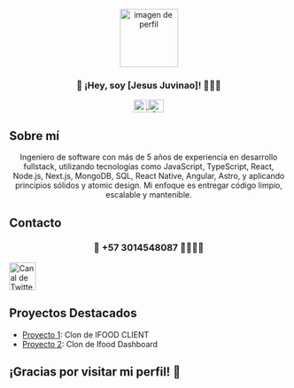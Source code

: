 
<p align="center">
  <img width="105" alt="imagen de perfil" src="https://github.com/Jesus123780/Jesus123780/assets/53837840/3e39f575-8a21-4b23-9183-cd46f0493564">
  <h3 align="center">👋 ¡Hey, soy [Jesus Juvinao]! 👨🏻‍💻</h3>
</p>

<p align="center">
  <span style="width: 8px;"> </span>
  <a href="https://www.linkedin.com/in/jesus-david-juvinao-perez-8a9352174/" target="blank">
    <img align="center" src="https://github.com/Jesus123780/Jesus123780/assets/53837840/e1494d7d-5e9c-4e1f-9001-7597a800de7d" alt="" height="23px" width="23px" />
  </a>
  <span style="width: 8px;"> </span>
  <a href="https://medium.com/@juvinaojesusd" target="blank">
    <img align="center" src="https://github.com/Jesus123780/Jesus123780/assets/53837840/b1bfca12-0888-4094-91ff-825c3be9db85" alt="Canal de Twitter de midudev" height="23px" width="28px" />
  </a>
</p>

## Sobre mí
<p align="center">
Ingeniero de software con más de 5 años de experiencia en desarrollo fullstack, utilizando tecnologías como JavaScript, TypeScript, React, Node.js, Next.js, MongoDB, SQL, React Native, Angular, Astro, y aplicando principios sólidos y atomic design. Mi enfoque es entregar código limpio, escalable y mantenible.
</p>

## Contacto
  <h3 align="center">👋 +57 3014548087 📱👨🏻‍💻</h3>
<a href="https://wa.link/jsn94z" target="blank">
    <img align="center" src="https://github.com/Jesus123780/Jesus123780/assets/53837840/9b8fe1b9-e06a-4016-b71d-bda9942461c8" alt="Canal de Twitter de midudev" height="50px" width="48px" />
</a>

## Proyectos Destacados

- [Proyecto 1](https://eatsy-client.vercel.app/): Clon de IFOOD CLIENT
- [Proyecto 2](https://app-foodi-store.vercel.app/): Clon de Ifood Dashboard

## ¡Gracias por visitar mi perfil! 🚀
